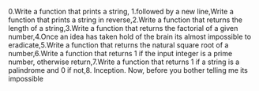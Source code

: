 0.Write a function that prints a string, 1.followed by a new line,Write a function that prints a string in reverse,2.Write a function that returns the length of a string,3.Write a function that returns the factorial of a given number,4.Once an idea has taken hold of the brain its almost impossible to eradicate,5.Write a function that returns the natural square root of a number,6.Write a function that returns 1 if the input integer is a prime number, otherwise return,7.Write a function that returns 1 if a string is a palindrome and 0 if not,8. Inception. Now, before you bother telling me its impossible
